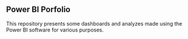 ## Power BI Porfolio

This repository presents some dashboards and analyzes made using the Power BI software for various purposes.
